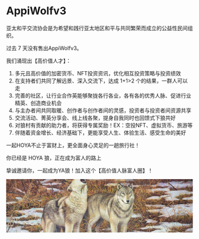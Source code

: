 # AppiWolfv3

亚太和平交流协会是为希望和践行亚太地区和平与共同繁荣而成立的公益性民间组织。

过去 7 天没有售出AppiWolfv3。

我们涌现出【高价值人才】：

1. 多元且高价值的加密货币、NFT投资资讯，优化相互投资策略与投资绩效
2. 在支持者们共同了解远景、深入交流下，达成 1+1>2 个的结果，一群人可以走
3. 完善的社区，让行业合作英能够聚拢各行各业，各有各的优秀人脉、促进行业精英、创造商业机会
4. 与主办者间共同取暖、创作者与创作者间的灵感，投资者与投资者间资源共享
5. 交流活动、菁英分享会、线上线各聚，提身自我同时也回馈式下狼共好
6. 对狼村有贡献的助力者，将获得专属奖励！EX：空投NFT、虚拟货币、旅游等
7. 伴随着资金增长、经济基础下，更能享受人生、体验生活、感受生命的美好

一起HOYA不止于富财上，更全面身心灵足的一趟旅行社！

你已经是 HOYA 狼，正在成为富人的路上

挚诚邀请你，一起成为YA狼！加入这个【高价值人脉富人圈】！

![unnamed](unnamed.jpg)

